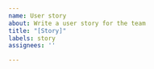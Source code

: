 ```yaml
---
name: User story
about: Write a user story for the team
title: "[Story]"
labels: story
assignees: ''

---
```



